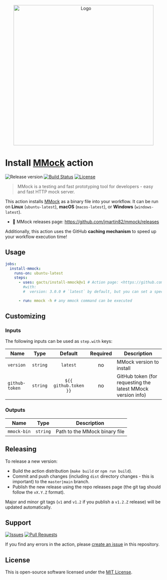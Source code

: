 <p align="center">
  <img src="https://github.com/jmartin82/mmock/raw/master/docs/logo.png" alt="Logo" width="450" />
</p>

# Install [MMock][mmock] action

![Release version][badge_release_version]
[![Build Status][badge_build]][link_build]
[![License][badge_license]][link_license]

> MMock is a testing and fast prototyping tool for developers - easy and fast HTTP mock server.

This action installs [MMock][mmock] as a binary file into your workflow. It can be run on **Linux** (`ubuntu-latest`),
**macOS** (`macos-latest`), or **Windows** (`windows-latest`).

- 🚀 MMock releases page: <https://github.com/jmartin82/mmock/releases>

Additionally, this action uses the GitHub **caching mechanism** to speed up your workflow execution time!

## Usage

```yaml
jobs:
  install-mmock:
    runs-on: ubuntu-latest
    steps:
      - uses: gacts/install-mmock@v1 # Action page: <https://github.com/gacts/install-mmock>
        #with:
        #  version: 3.0.0 # `latest` by default, but you can set a specific version to install

      - run: mmock -h # any mmock command can be executed
```

## Customizing

### Inputs

The following inputs can be used as `step.with` keys:

| Name           |   Type   |        Default        | Required | Description                                                 |
|----------------|:--------:|:---------------------:|:--------:|-------------------------------------------------------------|
| `version`      | `string` |       `latest`        |    no    | MMock version to install                                    |
| `github-token` | `string` | `${{ github.token }}` |    no    | GitHub token (for requesting the latest MMock version info) |

### Outputs

| Name        |   Type   | Description                   |
|-------------|:--------:|-------------------------------|
| `mmock-bin` | `string` | Path to the MMock binary file |

## Releasing

To release a new version:

- Build the action distribution (`make build` or `npm run build`).
- Commit and push changes (including `dist` directory changes - this is important) to the `master|main` branch.
- Publish the new release using the repo releases page (the git tag should follow the `vX.Y.Z` format).

Major and minor git tags (`v1` and `v1.2` if you publish a `v1.2.Z` release) will be updated automatically.

## Support

[![Issues][badge_issues]][link_issues]
[![Pull Requests][badge_pulls]][link_pulls]

If you find any errors in the action, please [create an issue][link_create_issue] in this repository.

## License

This is open-source software licensed under the [MIT License][link_license].

[badge_build]:https://img.shields.io/github/actions/workflow/status/gacts/install-mmock/tests.yml?branch=master&maxAge=30
[badge_release_version]:https://img.shields.io/github/release/gacts/install-mmock.svg?maxAge=30
[badge_license]:https://img.shields.io/github/license/gacts/install-mmock.svg?longCache=true
[badge_release_date]:https://img.shields.io/github/release-date/gacts/install-mmock.svg?maxAge=180
[badge_commits_since_release]:https://img.shields.io/github/commits-since/gacts/install-mmock/latest.svg?maxAge=45
[badge_issues]:https://img.shields.io/github/issues/gacts/install-mmock.svg?maxAge=45
[badge_pulls]:https://img.shields.io/github/issues-pr/gacts/install-mmock.svg?maxAge=45

[link_build]:https://github.com/gacts/install-mmock/actions
[link_license]:https://github.com/gacts/install-mmock/blob/master/LICENSE
[link_issues]:https://github.com/gacts/install-mmock/issues
[link_create_issue]:https://github.com/gacts/install-mmock/issues/new
[link_pulls]:https://github.com/gacts/install-mmock/pulls

[mmock]:https://github.com/jmartin82/mmock
